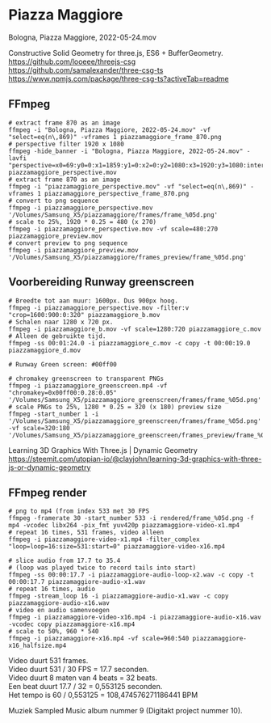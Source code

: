 # Piazza Maggiore

Bologna, Piazza Maggiore, 2022-05-24.mov

Constructive Solid Geometry for three.js, ES6 + BufferGeometry.<br>
https://github.com/looeee/threejs-csg<br>
https://github.com/samalexander/three-csg-ts<br>
https://www.npmjs.com/package/three-csg-ts?activeTab=readme<br>

## FFmpeg

```
# extract frame 870 as an image
ffmpeg -i "Bologna, Piazza Maggiore, 2022-05-24.mov" -vf "select=eq(n\,869)" -vframes 1 piazzamaggiore_frame_870.png
# perspective filter 1920 x 1080
ffmpeg -hide_banner -i "Bologna, Piazza Maggiore, 2022-05-24.mov" -lavfi "perspective=x0=69:y0=0:x1=1859:y1=0:x2=0:y2=1080:x3=1920:y3=1080:interpolation=linear" piazzamaggiore_perspective.mov
# extract frame 870 as an image
ffmpeg -i "piazzamaggiore_perspective.mov" -vf "select=eq(n\,869)" -vframes 1 piazzamaggiore_perspective_frame_870.png
# convert to png sequence
ffmpeg -i piazzamaggiore_perspective.mov '/Volumes/Samsung_X5/piazzamaggiore/frames/frame_%05d.png'
# scale to 25%, 1920 * 0.25 = 480 (x 270)
ffmpeg -i piazzamaggiore_perspective.mov -vf scale=480:270 piazzamaggiore_preview.mov
# convert preview to png sequence
ffmpeg -i piazzamaggiore_preview.mov '/Volumes/Samsung_X5/piazzamaggiore/frames_preview/frame_%05d.png'
```

## Voorbereiding Runway greenscreen

```
# Breedte tot aan muur: 1600px. Dus 900px hoog.
ffmpeg -i piazzamaggiore_perspective.mov -filter:v "crop=1600:900:0:320" piazzamaggiore_b.mov
# Schalen naar 1280 x 720 px.
ffmpeg -i piazzamaggiore_b.mov -vf scale=1280:720 piazzamaggiore_c.mov
# Alleen de gebruikte tijd.
ffmpeg -ss 00:01:24.0 -i piazzamaggiore_c.mov -c copy -t 00:00:19.0 piazzamaggiore_d.mov

# Runway Green screen: #00ff00

# chromakey greenscreen to transparent PNGs
ffmpeg -i piazzamaggiore_greenscreen.mp4 -vf "chromakey=0x00ff00:0.28:0.05" '/Volumes/Samsung_X5/piazzamaggiore_greenscreen/frames/frame_%05d.png'
# scale PNGs to 25%, 1280 * 0.25 = 320 (x 180) preview size
ffmpeg -start_number 1 -i '/Volumes/Samsung_X5/piazzamaggiore_greenscreen/frames/frame_%05d.png' -vf scale=320:180 '/Volumes/Samsung_X5/piazzamaggiore_greenscreen/frames_preview/frame_%05d.png'
```

Learning 3D Graphics With Three.js | Dynamic Geometry<br>
https://steemit.com/utopian-io/@clayjohn/learning-3d-graphics-with-three-js-or-dynamic-geometry

## FFmpeg render

```
# png to mp4 (from index 533 met 30 FPS
ffmpeg -framerate 30 -start_number 533 -i rendered/frame_%05d.png -f mp4 -vcodec libx264 -pix_fmt yuv420p piazzamaggiore-video-x1.mp4
# repeat 16 times, 531 frames, video alleen
ffmpeg -i piazzamaggiore-video-x1.mp4 -filter_complex "loop=loop=16:size=531:start=0" piazzamaggiore-video-x16.mp4

# slice audio from 17.7 to 35.4
# (loop was played twice to record tails into start)
ffmpeg -ss 00:00:17.7 -i piazzamaggiore-audio-loop-x2.wav -c copy -t 00:00:17.7 piazzamaggiore-audio-x1.wav
# repeat 16 times, audio
ffmpeg -stream_loop 16 -i piazzamaggiore-audio-x1.wav -c copy piazzamaggiore-audio-x16.wav
# video en audio samenvoegen
ffmpeg -i piazzamaggiore-video-x16.mp4 -i piazzamaggiore-audio-x16.wav -vcodec copy piazzamaggiore-x16.mp4
# scale to 50%, 960 * 540
ffmpeg -i piazzamaggiore-x16.mp4 -vf scale=960:540 piazzamaggiore-x16_halfsize.mp4
```

Video duurt 531 frames.<br> 
Video duurt 531 / 30 FPS = 17.7 seconden.<br>
Video duurt 8 maten van 4 beats = 32 beats.<br>
Een beat duurt 17.7 / 32 = 0,553125 seconden.<br>
Het tempo is 60 / 0,553125 = 108,474576271186441 BPM<br>

Muziek Sampled Music album nummer 9 (Digitakt project nummer 10).
